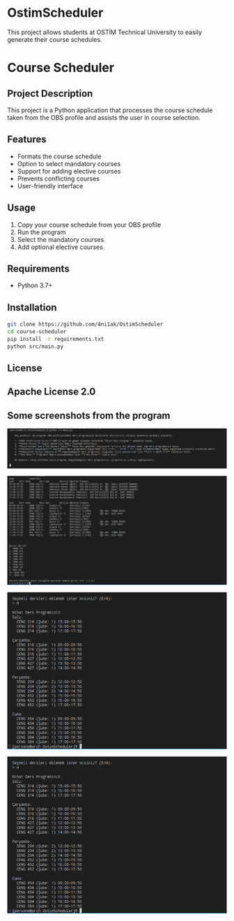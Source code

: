 # OstimScheduler
This project allows students at OSTİM Technical University to easily generate their course schedules.

# Course Scheduler

## Project Description
This project is a Python application that processes the course schedule taken from the OBS profile and assists the user in course selection.

## Features
- Formats the course schedule
- Option to select mandatory courses
- Support for adding elective courses
- Prevents conflicting courses
- User-friendly interface

## Usage
1. Copy your course schedule from your OBS profile
2. Run the program
3. Select the mandatory courses
4. Add optional elective courses

## Requirements
- Python 3.7+

## Installation
```bash
git clone https://github.com/4ni1ak/OstimScheduler
cd course-scheduler
pip install -r requirements.txt
python src/main.py
```

## License
Apache License 2.0
---
## Some screenshots from the program
![Entrance_screen](img/Entrance_screen.png)

![Course_selection_screen](img/Course_selection_screen.png)

![Possible_programs](img/Possible_programs.png)

![Final_class_schedule](img/Final_class_schedule.png)